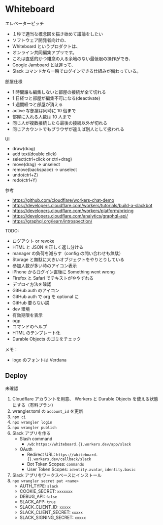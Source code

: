 # Whiteboard

エレベーターピッチ
- １秒で適当な概念図を描き始めて議論をしたい
- ソフトウェア開発者向けの、
- Whiteboard というプロダクトは、
- オンライン共同編集アプリです。
- これは直感的かつ雑念の入る余地のない最低限の操作ができ、
- Google Jamboard とは違って、
- Slack コマンドから一瞬でログインできる仕組みが備わっている。

部屋仕様
- 1 時間誰も編集しないと部屋の接続が全て切れる
- 1 日経つと部屋が編集不可になる(deactivate)
- 1 週間経つと部屋が消える
- active な部屋は同時に 10 個まで
- 部屋に入れる人数は 10 人まで
- 同じ人が複数接続したら最後の接続以外が切れる
- 同じアカウントでもブラウザが違えば別人として扱われる

UI
- draw(drag)
- add text(double click)
- select(ctrl+click or ctrl+drag)
- move(drag) -> unselect
- remove(backspace) -> unselect
- undo(ctrl+Z)
- redo(ctrl+Y)

参考
- https://github.com/cloudflare/workers-chat-demo
- https://developers.cloudflare.com/workers/tutorials/build-a-slackbot
- https://developers.cloudflare.com/workers/platform/pricing
- https://developers.cloudflare.com/analytics/graphql-api/
- https://graphql.org/learn/introspection/

TODO:
- ログアウト or revoke
- HTML と JSON を正しく返し分ける
- manager の負荷を減らす（config の問い合わせも無駄）
- Storage と無駄に大きいオブジェクトをやりとりしている
- 参加人数が多い時のアイコン表示
- iPhone からログイン直後に Something went wrong
- Firefox と Safari でテキストがややずれる
- デプロイ方法を確認
- GitHub auth のアイコン
- GitHub auth で org を optional に
- GitHub 要らない説
- dev 環境
- 有効期限を表示
- ogp
- コマンドのヘルプ
- HTML のテンプレート化
- Durable Objects のゴミをチェック

メモ：
- logo のフォントは Verdana


## Deploy

未確認

1. Cloudflare アカウントを用意、 Workers と Durable Objects を使える状態にする（有料プラン）
1. wrangler.toml の `account_id` を更新
1. `npm ci`
1. `npx wrangler login`
1. `npx wrangler publish`
1. Slack アプリを作る
   - Slash command
      - `/wb`: `https://whiteboard.{}.workers.dev/app/slack`
   - OAuth
      - Redirect URL: `https://whiteboard.{}.workers.dev/callback/slack`
      - Bot Token Scopes: `commands`
      - User Token Scopes: `identity.avatar`, `identity.basic`
1. Slack アプリをワークスペースにインストール
1. `npx wrangler secret put <name>`
   - AUTH_TYPE: `slack`
   - COOKIE_SECRET: `xxxxxxx`
   - DEBUG_API: `false`
   - SLACK_APP: `true`
   - SLACK_CLIENT_ID: `xxxxx`
   - SLACK_CLIENT_SECRET: `xxxxx`
   - SLACK_SIGNING_SECRET: `xxxxx`
